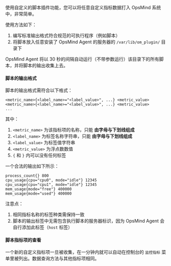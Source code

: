 使用自定义的脚本插件功能，您可以将任意自定义指标数据打入 OpsMind 系统中，非常简单。

使用方法如下：

1. 编写标准输出格式符合规范的可执行程序（例如脚本）
2. 将脚本放入任意安装了 OpsMind Agent 的服务器的 `/var/lib/om_plugin/` 目录下

OpsMind Agent 将以 30 秒的间隔自动运行（不带参数运行）该目录下的所有脚本，并将脚本的输出收集上去。

#### 脚本的输出格式

脚本的输出格式需符合以下格式：

```
<metric_name>{<label_name>="<label_value>", ...} <metric_value>
<metric_name>{<label_name>="<label_value>", ...} <metric_value>
...
```

其中：

1. `<metric_name>` 为该指标项的名称，只能 **由字母与下划线组成**
2. `<label_name>` 为标签名称字符串，只能 **由字母与下划线组成**
3. `<label_value>` 为标签值字符串
4. `<metric_value>` 为浮点数数值
5. `{` 和 `}` 内可以没有任何标签

一个合法的输出如下所示：

```
process_count{} 800
cpu_usage{cpu="cpu0", mode="idle"} 12345
cpu_usage{cpu="cpu1", mode="idle"} 12345
mem_usage{mode="free"} 400000
mem_usage{mode="used"} 400000
```

注意点：

1. 相同指标名称的标签种类需保持一致
2. 脚本的输出标签中无需包含执行脚本的服务器标识，因为 OpsMind Agent 会自行添加此标签（`host` 标签）


#### 脚本指标项的查看

一个新的自定义指标项一旦被收集，在一分钟内就可以自动在控制台的 `监控指标` 菜单里被列出。数据查询方法与其他指标项相同。

